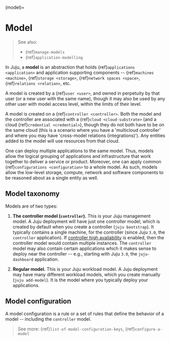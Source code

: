 (model)=
# Model
> See also:
> - {ref}`manage-models`
> - {ref}`application-modelling`


In Juju, a **model**  is an abstraction that holds {ref}`applications <application>` and application supporting components -- {ref}`machines <machine>`, {ref}`storage <storage>`, {ref}`network spaces <space>`, {ref}`relations <relation>`, etc.

A model is created by a {ref}`user <user>`, and owned in perpetuity by that user (or a new user with the same name), though it may also be used by any other user with model access level, within the limits of their level. 

A model is created on a {ref}`controller <controller>`.  Both the model and the controller are associated with a {ref}`cloud <cloud-substrate>` (and a cloud {ref}`credential <credential>`), though they do not both have to be on the same cloud (this is a scenario where you have a 'multicloud controller' and where you may have 'cross-model relations (integrations)'). Any entities added to the model will use resources from that cloud.

One can deploy multiple applications to the same model. Thus, models allow the logical grouping of applications and infrastructure that work together to deliver a service or product.  Moreover, one can apply common {ref}`configurations <configuration>` to a whole model. As such, models allow the low-level storage, compute, network and software components to be reasoned about as a single entity as well.


## Model taxonomy

Models are of two types:

1. **The controller model (`controller`).** This is your Juju management model. A Juju deployment will have just one controller model, which is created by default when you create a controller (`juju bootstrap`). It typically contains a single machine, for the controller (since Juju `3.0`, the `controller` application). If [controller high availability](https://juju.is/docs/olm/high-availability-juju-controller) is enabled, then the controller model would contain multiple instances. The `controller` model may also contain certain applications which it makes sense to deploy near the controller -- e.g., starting with Juju `3.0`, the `juju-dashboard` application. 

2. **Regular model.** This is your Juju workload model. A Juju deployment may have many different workload models, which you create manually (`juju add-model`). It is the model where you typically deploy your applications. 


<!--
The picture below illustrates a typical deployment with one controller model containing one controller machine and a number of regular models, each containing multiple workload machines.

![machine](https://assets.ubuntu.com/v1/6d21bb7c-juju-models.png)
-->


<!--
A [model](https://juju.is/docs/models) is a canvas on a particular cloud/k8s-cluster. The model is used to group applications that are being operated together for a common purpose on a common substrate. The model will capture the applications, their integration, configuration, and resource allocation.

```{note}

Since each model is on a single substrate, and the service as a whole may span multiple clouds/k8s-clusters, it may require several models to provide the canvases for all the different applications in the service.

```

The [model](https://juju.is/docs/models) is a workspace for inter-related applications. It is an abstraction over applications, machines hosting them and other components such as persistent storage.

Inside the cluster, adding a Juju model creates a Kubernetes namespace with the same name. The namespace hosts all of the pods and other resources, except global resources.
-->


## Model configuration

A model configuration is a rule or a set of rules that define the behavior of a model -- including the `controller` model.

> See more: {ref}`list-of-model-configuration-keys`,  {ref}`configure-a-model`
